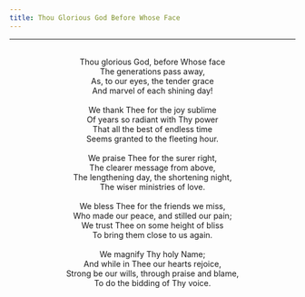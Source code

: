 ```yaml
---
title: Thou Glorious God Before Whose Face
---
```


---
<center>
<br/>
Thou glorious God, before Whose face<br/>
The generations pass away,<br/>
As, to our eyes, the tender grace<br/>
And marvel of each shining day!<br/>
<br/>
We thank Thee for the joy sublime<br/>
Of years so radiant with Thy power<br/>
That all the best of endless time<br/>
Seems granted to the fleeting hour.<br/>
<br/>
We praise Thee for the surer right,<br/>
The clearer message from above,<br/>
The lengthening day, the shortening night,<br/>
The wiser ministries of love.<br/>
<br/>
We bless Thee for the friends we miss,<br/>
Who made our peace, and stilled our pain;<br/>
We trust Thee on some height of bliss<br/>
To bring them close to us again.<br/>
<br/>
We magnify Thy holy Name;<br/>
And while in Thee our hearts rejoice,<br/>
Strong be our wills, through praise and blame,<br/>
To do the bidding of Thy voice.<br/>

</center>